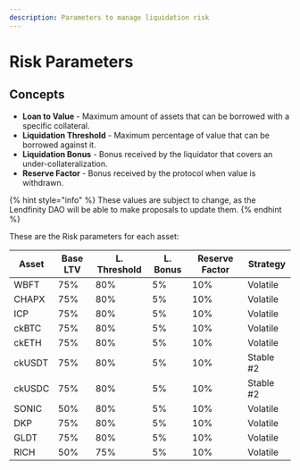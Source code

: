 ```yaml
---
description: Parameters to manage liquidation risk
---
```


# Risk Parameters

## Concepts

* **Loan to Value** - Maximum amount of assets that can be borrowed with a specific collateral.
* **Liquidation Threshold** - Maximum percentage of value that can be borrowed against it.
* **Liquidation Bonus** - Bonus received by the liquidator that covers an under-collateralization.
* **Reserve Factor** - Bonus received by the protocol when value is withdrawn.

{% hint style="info" %}
These values are subject to change, as the Lendfinity DAO will be able to make proposals to update them.
{% endhint %}

These are the Risk parameters for each asset:

| Asset  | Base LTV | L. Threshold | L. Bonus | Reserve Factor | Strategy  |
| ------ | -------- | ------------ | -------- | -------------- | --------- |
| WBFT   | 75%      | 80%          | 5%       | 10%            | Volatile  |
| CHAPX  | 75%      | 80%          | 5%       | 10%            | Volatile  |
| ICP    | 75%      | 80%          | 5%       | 10%            | Volatile  |
| ckBTC  | 75%      | 80%          | 5%       | 10%            | Volatile  |
| ckETH  | 75%      | 80%          | 5%       | 10%            | Volatile  |
| ckUSDT | 75%      | 80%          | 5%       | 10%            | Stable #2 |
| ckUSDC | 75%      | 80%          | 5%       | 10%            | Stable #2 |
| SONIC  | 50%      | 80%          | 5%       | 10%            | Volatile  |
| DKP    | 75%      | 80%          | 5%       | 10%            | Volatile  |
| GLDT   | 75%      | 80%          | 5%       | 10%            | Volatile  |
| RICH   | 50%      | 75%          | 5%       | 10%            | Volatile  |
